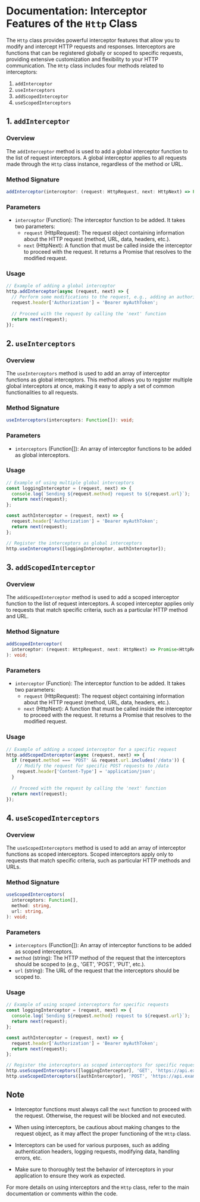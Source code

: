 # Documentation: Interceptor Features of the `Http` Class

The `Http` class provides powerful interceptor features that allow you to modify and intercept HTTP requests and responses. Interceptors are functions that can be registered globally or scoped to specific requests, providing extensive customization and flexibility to your HTTP communication. The `Http` class includes four methods related to interceptors:

1. `addInterceptor`
2. `useInterceptors`
3. `addScopedInterceptor`
4. `useScopedInterceptors`

## 1. `addInterceptor`

### Overview

The `addInterceptor` method is used to add a global interceptor function to the list of request interceptors. A global interceptor applies to all requests made through the `Http` class instance, regardless of the method or URL.

### Method Signature

```typescript
addInterceptor(interceptor: (request: HttpRequest, next: HttpNext) => Promise<HttpRequest>): void;
```

### Parameters

- `interceptor` (Function): The interceptor function to be added. It takes two parameters:
  - `request` (HttpRequest): The request object containing information about the HTTP request (method, URL, data, headers, etc.).
  - `next` (HttpNext): A function that must be called inside the interceptor to proceed with the request. It returns a Promise that resolves to the modified request.

### Usage

```javascript
// Example of adding a global interceptor
http.addInterceptor(async (request, next) => {
  // Perform some modifications to the request, e.g., adding an authorization header
  request.header['Authorization'] = 'Bearer myAuthToken';
  
  // Proceed with the request by calling the 'next' function
  return next(request);
});
```

## 2. `useInterceptors`

### Overview

The `useInterceptors` method is used to add an array of interceptor functions as global interceptors. This method allows you to register multiple global interceptors at once, making it easy to apply a set of common functionalities to all requests.

### Method Signature

```typescript
useInterceptors(interceptors: Function[]): void;
```

### Parameters

- `interceptors` (Function[]): An array of interceptor functions to be added as global interceptors.

### Usage

```javascript
// Example of using multiple global interceptors
const loggingInterceptor = (request, next) => {
  console.log(`Sending ${request.method} request to ${request.url}`);
  return next(request);
};

const authInterceptor = (request, next) => {
  request.header['Authorization'] = 'Bearer myAuthToken';
  return next(request);
};

// Register the interceptors as global interceptors
http.useInterceptors([loggingInterceptor, authInterceptor]);
```

## 3. `addScopedInterceptor`

### Overview

The `addScopedInterceptor` method is used to add a scoped interceptor function to the list of request interceptors. A scoped interceptor applies only to requests that match specific criteria, such as a particular HTTP method and URL.

### Method Signature

```typescript
addScopedInterceptor(
  interceptor: (request: HttpRequest, next: HttpNext) => Promise<HttpRequest>,
): void;
```

### Parameters

- `interceptor` (Function): The interceptor function to be added. It takes two parameters:
  - `request` (HttpRequest): The request object containing information about the HTTP request (method, URL, data, headers, etc.).
  - `next` (HttpNext): A function that must be called inside the interceptor to proceed with the request. It returns a Promise that resolves to the modified request.

### Usage

```javascript
// Example of adding a scoped interceptor for a specific request
http.addScopedInterceptor(async (request, next) => {
  if (request.method === 'POST' && request.url.includes('/data')) {
    // Modify the request for specific POST requests to /data
    request.header['Content-Type'] = 'application/json';
  }
  
  // Proceed with the request by calling the 'next' function
  return next(request);
});
```

## 4. `useScopedInterceptors`

### Overview

The `useScopedInterceptors` method is used to add an array of interceptor functions as scoped interceptors. Scoped interceptors apply only to requests that match specific criteria, such as particular HTTP methods and URLs.

### Method Signature

```typescript
useScopedInterceptors(
  interceptors: Function[],
  method: string,
  url: string,
): void;
```

### Parameters

- `interceptors` (Function[]): An array of interceptor functions to be added as scoped interceptors.
- `method` (string): The HTTP method of the request that the interceptors should be scoped to (e.g., 'GET', 'POST', 'PUT', etc.).
- `url` (string): The URL of the request that the interceptors should be scoped to.

### Usage

```javascript
// Example of using scoped interceptors for specific requests
const loggingInterceptor = (request, next) => {
  console.log(`Sending ${request.method} request to ${request.url}`);
  return next(request);
};

const authInterceptor = (request, next) => {
  request.header['Authorization'] = 'Bearer myAuthToken';
  return next(request);
};

// Register the interceptors as scoped interceptors for specific requests
http.useScopedInterceptors([loggingInterceptor], 'GET', 'https://api.example.com/data');
http.useScopedInterceptors([authInterceptor], 'POST', 'https://api.example.com/user');
```

## Note

- Interceptor functions must always call the `next` function to proceed with the request. Otherwise, the request will be blocked and not executed.

- When using interceptors, be cautious about making changes to the request object, as it may affect the proper functioning of the `Http` class.

- Interceptors can be used for various purposes, such as adding authentication headers, logging requests, modifying data, handling errors, etc.

- Make sure to thoroughly test the behavior of interceptors in your application to ensure they work as expected.

For more details on using interceptors and the `Http` class, refer to the main documentation or comments within the code.